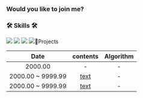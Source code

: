 ### Would you like to join me?


<div>  
<h3>🛠️ Skills 🛠️</h3>  
<img src="https://img.shields.io/badge/Python-3766AB?style=flat-square&logo=Python&logoColor=white"/> 
<img src="https://img.shields.io/badge/CSS-1572B6?style=flat-square&logo=CSS3&logoColor=white"/></a>  
<img src="https://img.shields.io/badge/HTML5-E34F26?style=flat-square&logo=HTML5&logoColor=white"/></a>  
<img src="https://img.shields.io/badge/Mysql-4479A1?style=flat-square&logo=Mysql&Studio&logoColor=white"/></a  


## 🌱Projects
 | **Date** | **contents** | **Algorithm** |
 |:--------:|:--------:|:--------:|
  | 2000.00 | - | - |
  | 2000.00 ~ 9999.99 | <a href="https://"> text </a> | - |
  | 2000.00 ~ 9999.99 | <a href="https://"/> text </a> | - |



</div>
